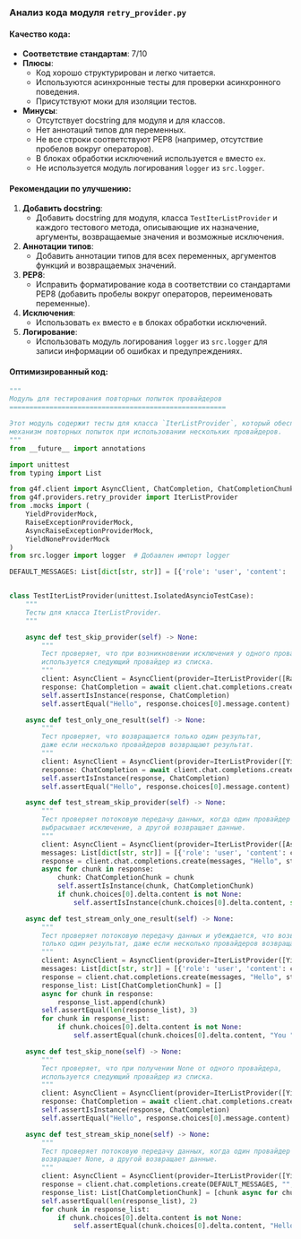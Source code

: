 ### **Анализ кода модуля `retry_provider.py`**

#### **Качество кода**:
- **Соответствие стандартам**: 7/10
- **Плюсы**:
    - Код хорошо структурирован и легко читается.
    - Используются асинхронные тесты для проверки асинхронного поведения.
    - Присутствуют моки для изоляции тестов.
- **Минусы**:
    - Отсутствует docstring для модуля и для классов.
    - Нет аннотаций типов для переменных.
    - Не все строки соответствуют PEP8 (например, отсутствие пробелов вокруг операторов).
    - В блоках обработки исключений используется `e` вместо `ex`.
    - Не используется модуль логирования `logger` из `src.logger`.

#### **Рекомендации по улучшению**:
1. **Добавить docstring**:
    - Добавить docstring для модуля, класса `TestIterListProvider` и каждого тестового метода, описывающие их назначение, аргументы, возвращаемые значения и возможные исключения.
2. **Аннотации типов**:
    - Добавить аннотации типов для всех переменных, аргументов функций и возвращаемых значений.
3. **PEP8**:
    - Исправить форматирование кода в соответствии со стандартами PEP8 (добавить пробелы вокруг операторов, переименовать переменные).
4. **Исключения**:
    - Использовать `ex` вместо `e` в блоках обработки исключений.
5. **Логирование**:
    - Использовать модуль логирования `logger` из `src.logger` для записи информации об ошибках и предупреждениях.

#### **Оптимизированный код**:
```python
"""
Модуль для тестирования повторных попыток провайдеров
======================================================

Этот модуль содержит тесты для класса `IterListProvider`, который обеспечивает
механизм повторных попыток при использовании нескольких провайдеров.
"""
from __future__ import annotations

import unittest
from typing import List

from g4f.client import AsyncClient, ChatCompletion, ChatCompletionChunk
from g4f.providers.retry_provider import IterListProvider
from .mocks import (
    YieldProviderMock,
    RaiseExceptionProviderMock,
    AsyncRaiseExceptionProviderMock,
    YieldNoneProviderMock
)
from src.logger import logger  # Добавлен импорт logger

DEFAULT_MESSAGES: List[dict[str, str]] = [{'role': 'user', 'content': 'Hello'}]


class TestIterListProvider(unittest.IsolatedAsyncioTestCase):
    """
    Тесты для класса IterListProvider.
    """

    async def test_skip_provider(self) -> None:
        """
        Тест проверяет, что при возникновении исключения у одного провайдера,
        используется следующий провайдер из списка.
        """
        client: AsyncClient = AsyncClient(provider=IterListProvider([RaiseExceptionProviderMock, YieldProviderMock], False))
        response: ChatCompletion = await client.chat.completions.create(DEFAULT_MESSAGES, "")
        self.assertIsInstance(response, ChatCompletion)
        self.assertEqual("Hello", response.choices[0].message.content)

    async def test_only_one_result(self) -> None:
        """
        Тест проверяет, что возвращается только один результат,
        даже если несколько провайдеров возвращают результат.
        """
        client: AsyncClient = AsyncClient(provider=IterListProvider([YieldProviderMock, YieldProviderMock]))
        response: ChatCompletion = await client.chat.completions.create(DEFAULT_MESSAGES, "")
        self.assertIsInstance(response, ChatCompletion)
        self.assertEqual("Hello", response.choices[0].message.content)

    async def test_stream_skip_provider(self) -> None:
        """
        Тест проверяет потоковую передачу данных, когда один провайдер
        выбрасывает исключение, а другой возвращает данные.
        """
        client: AsyncClient = AsyncClient(provider=IterListProvider([AsyncRaiseExceptionProviderMock, YieldProviderMock], False))
        messages: List[dict[str, str]] = [{'role': 'user', 'content': chunk} for chunk in ["How ", "are ", "you", "?"]]
        response = client.chat.completions.create(messages, "Hello", stream=True)
        async for chunk in response:
            chunk: ChatCompletionChunk = chunk
            self.assertIsInstance(chunk, ChatCompletionChunk)
            if chunk.choices[0].delta.content is not None:
                self.assertIsInstance(chunk.choices[0].delta.content, str)

    async def test_stream_only_one_result(self) -> None:
        """
        Тест проверяет потоковую передачу данных и убеждается, что возвращается
        только один результат, даже если несколько провайдеров возвращают данные.
        """
        client: AsyncClient = AsyncClient(provider=IterListProvider([YieldProviderMock, YieldProviderMock], False))
        messages: List[dict[str, str]] = [{'role': 'user', 'content': chunk} for chunk in ["You ", "You "]]
        response = client.chat.completions.create(messages, "Hello", stream=True, max_tokens=2)
        response_list: List[ChatCompletionChunk] = []
        async for chunk in response:
            response_list.append(chunk)
        self.assertEqual(len(response_list), 3)
        for chunk in response_list:
            if chunk.choices[0].delta.content is not None:
                self.assertEqual(chunk.choices[0].delta.content, "You ")

    async def test_skip_none(self) -> None:
        """
        Тест проверяет, что при получении None от одного провайдера,
        используется следующий провайдер из списка.
        """
        client: AsyncClient = AsyncClient(provider=IterListProvider([YieldNoneProviderMock, YieldProviderMock], False))
        response: ChatCompletion = await client.chat.completions.create(DEFAULT_MESSAGES, "")
        self.assertIsInstance(response, ChatCompletion)
        self.assertEqual("Hello", response.choices[0].message.content)

    async def test_stream_skip_none(self) -> None:
        """
        Тест проверяет потоковую передачу данных, когда один провайдер
        возвращает None, а другой возвращает данные.
        """
        client: AsyncClient = AsyncClient(provider=IterListProvider([YieldNoneProviderMock, YieldProviderMock], False))
        response = client.chat.completions.create(DEFAULT_MESSAGES, "", stream=True)
        response_list: List[ChatCompletionChunk] = [chunk async for chunk in response]
        self.assertEqual(len(response_list), 2)
        for chunk in response_list:
            if chunk.choices[0].delta.content is not None:
                self.assertEqual(chunk.choices[0].delta.content, "Hello")